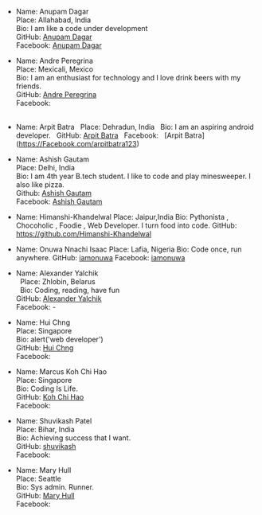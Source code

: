 -  Name: Anupam Dagar  
   Place: Allahabad, India  
   Bio: I am like a code under development  
   GitHub: [Anupam Dagar](https://github.com/Anupam-dagar)    
   Facebook: [Anupam Dagar](https://www.facebook.com/invincible.anupam)    

-  Name:  Andre Peregrina  
   Place: Mexicali, Mexico  
   Bio:  I am an enthusiast for technology and I love drink beers with my friends.  
   GitHub: [Andre Peregrina](https://github.com/andreperegrina)  
   Facebook:  
   
-  Name:  Arpit Batra
   Place: Dehradun, India
   Bio:  I am an aspiring android developer. 
   GitHub: [Arpit Batra](https://github.com/arpitbatra123) 
   Facebook:   [Arpit Batra] (https://Facebook.com/arpitbatra123) 

-  Name: Ashish Gautam  
   Place: Delhi, India  
   Bio: I am 4th year B.tech student. I like to code and play minesweeper. I also like pizza.  
   Github: [Ashish Gautam](https://github.com/gautam2705)  
   Facebook: [Ashish Gautam](https://www.facebook.com/gautam2705)  
   
-  Name:  Himanshi-Khandelwal
   Place: Jaipur,India
   Bio:  Pythonista , Chocoholic ,  Foodie , Web Developer. I turn food into code.
   GitHub: https://github.com/Himanshi-Khandelwal
   
-  Name: Onuwa Nnachi Isaac
   Place: Lafia, Nigeria
   Bio: Code once, run anywhere.
   GitHub: [iamonuwa](https://github.com/iamonuwa)
   Facebook: [iamonuwa](https://facebook.com/iamonuwa)

-  Name:  Alexander Yalchik  
   Place: Zhlobin, Belarus  
   Bio: Coding, reading, have fun  
   GitHub: [Alexander Yalchik](https://github.com/OMGHaveFun)  
   Facebook: -  

-  Name:  Hui Chng  
   Place: Singapore  
   Bio:  alert('web developer')  
   GitHub: [Hui Chng](https://github.com/huiyie)  
   Facebook: 

-  Name:  Marcus Koh Chi Hao  
   Place: Singapore  
   Bio:  Coding Is Life.  
   GitHub: [Koh Chi Hao](https://github.com/kohchihao)  
   Facebook: 
   
-  Name: Shuvikash Patel  
   Place: Bihar, India  
   Bio: Achieving success that I want.  
   GitHub: [shuvikash](https://github.com/shuvikash)    
   Facebook: 

- Name: Mary Hull  
  Place: Seattle  
  Bio: Sys admin. Runner.   
  GitHub: [Mary Hull](https://github.com/thegreyelephant)  
  Facebook:  